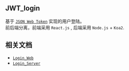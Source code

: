 ## JWT_login
基于 [`JSON Web Token`](http://self-issued.info/docs/draft-ietf-oauth-json-web-token.html) 实现的用户登陆。   
前后端分离，前端采用 `React.js` , 后端采用 `Node.js` + `Koa2`.

## 相关文档
* [`Login_Web`](https://github.com/sillyY/JWT_login/blob/master/web/README.md)
* [`Login_Server`](https://github.com/sillyY/JWT_login/blob/master/server/README.md)

